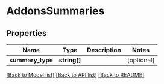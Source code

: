 # AddonsSummaries

## Properties
Name | Type | Description | Notes
------------ | ------------- | ------------- | -------------
**summary_type** | **string[]** |  | [optional] 

[[Back to Model list]](../README.md#documentation-for-models) [[Back to API list]](../README.md#documentation-for-api-endpoints) [[Back to README]](../README.md)


